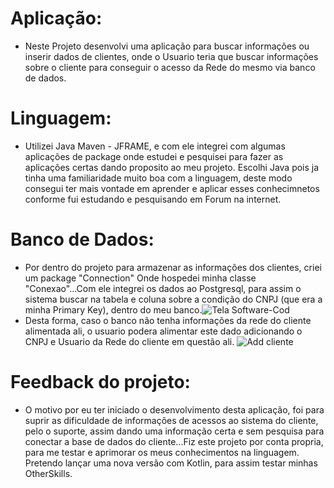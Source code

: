 # Aplicação: 
 - Neste Projeto desenvolvi uma aplicação para buscar informações ou inserir dados de clientes, onde o Usuario teria que buscar informações sobre o cliente para conseguir o acesso da Rede do mesmo via banco de dados. 


# Linguagem:
-  Utilizei Java Maven - JFRAME, e com ele integrei com algumas aplicações de package onde estudei e pesquisei para fazer as aplicações certas dando proposito ao meu projeto.
  Escolhi Java pois ja tinha uma familiaridade muito boa com a linguagem, deste modo consegui ter mais vontade em aprender e aplicar esses conhecimnetos conforme fui estudando e pesquisando em Forum na internet.
# Banco de Dados: 
- Por dentro do projeto para armazenar as informações dos clientes, criei um package "Connection" Onde hospedei minha classe "Conexao"...Com ele integrei os dados ao Postgresql, para assim o sistema buscar na tabela e coluna sobre a condição do CNPJ (que era a minha Primary Key), dentro do meu banco.![Tela Software-Cod](https://user-images.githubusercontent.com/102599068/218270567-d3c03d49-4b75-4bc0-bc88-9b8bc58fec2a.png)
- Desta forma, caso o banco não tenha informações da rede do cliente alimentada ali, o usuario podera alimentar este dado adicionando o CNPJ e Usuario da Rede do cliente em questão ali.
 ![Add cliente](https://user-images.githubusercontent.com/102599068/218271333-fca4c473-8593-42be-9f92-fcef80901888.png)
# Feedback do projeto:
-  O motivo por eu ter iniciado o desenvolvimento desta aplicação, foi para suprir as dificuldade de informações de acessos ao sistema do cliente, pelo o suporte, assim dando uma informação certa e sem pesquisa para conectar a base de dados do cliente...Fiz este projeto por conta propria, para me testar e aprimorar os meus conhecimentos na linguagem. Pretendo lançar uma nova versão com Kotlin, para assim testar minhas OtherSkills.
